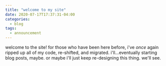 ```yaml
---
title: "welcome to my site"
date: 2020-07-17T17:37:31-04:00
categories:
  - blog
tags:
  - announcement
---
```


welcome to the site! for those who have been here before, i've *once* again ripped up all of my code, re-shifted, and migrated. i'll...eventually starting blog posts, maybe. or maybe i'll just keep re-designing this thing. we'll see.